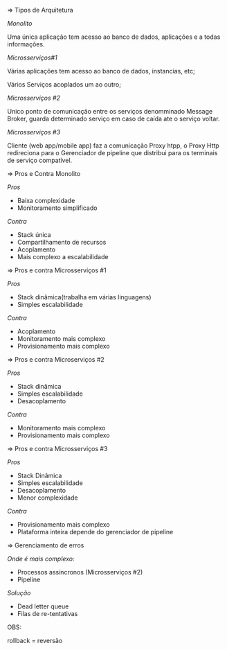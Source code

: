 => Tipos de Arquitetura

_*Monolito*_

Uma única aplicação tem acesso ao banco de dados, aplicações e a todas informações.

_*Microsserviços#1*_

Várias aplicações tem acesso ao banco de dados, instancias, etc;

Vários Serviços acoplados um ao outro;



*Microsserviços #2*

Unico ponto de comunicação entre os serviços denomminado Message Broker, guarda determinado serviço em caso de caída ate o serviço voltar.



_*Microsserviços #3*_

Cliente (web app/mobile app) faz a comunicação Proxy htpp, o Proxy Http redireciona para o Gerenciador de pipeline que distribui para os terminais de serviço compatível. 



=> Pros e Contra Monolito

*Pros*

* Baixa complexidade
* Monitoramento simplificado

*Contra*

* Stack única
* Compartilhamento de recursos
* Acoplamento
* Mais complexo a escalabilidade



=> Pros e contra Microsserviços #1

*Pros*

* Stack dinâmica(trabalha em várias linguagens)
* Simples escalabilidade



*Contra*

* Acoplamento
* Monitoramento mais complexo
* Provisionamento mais complexo



=> Pros e contra Microserviços #2

*Pros*

* Stack dinâmica
* Simples escalabilidade
* Desacoplamento

*Contra*

* Monitoramento mais complexo
* Provisionamento mais complexo



=> Pros e contra Microsserviços #3

*Pros*

* Stack Dinâmica
* Simples escalabilidade
* Desacoplamento
* Menor complexidade

*Contra*

* Provisionamento mais complexo
* Plataforma inteira depende do gerenciador de pipeline



=> Gerenciamento de erros

*Onde é mais complexo:*

* Processos assíncronos (Microsserviços #2)
* Pipeline

*Solução*

* Dead letter queue
* Filas de re-tentativas

OBS:

rollback = reversão











